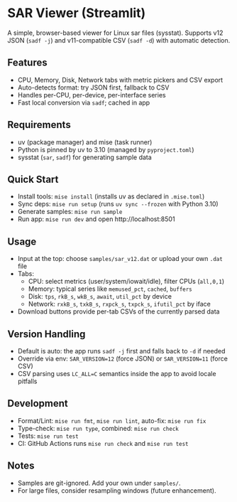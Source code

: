 # SAR Viewer (Streamlit)

A simple, browser-based viewer for Linux sar files (sysstat). Supports v12 JSON (`sadf -j`) and v11-compatible CSV (`sadf -d`) with automatic detection.

## Features
- CPU, Memory, Disk, Network tabs with metric pickers and CSV export
- Auto-detects format: try JSON first, fallback to CSV
- Handles per-CPU, per-device, per-interface series
- Fast local conversion via `sadf`; cached in app

## Requirements
- uv (package manager) and mise (task runner)
- Python is pinned by uv to 3.10 (managed by `pyproject.toml`)
- sysstat (`sar`, `sadf`) for generating sample data

## Quick Start
- Install tools: `mise install` (installs uv as declared in `.mise.toml`)
- Sync deps: `mise run setup` (runs `uv sync --frozen` with Python 3.10)
- Generate samples: `mise run sample`
- Run app: `mise run dev` and open http://localhost:8501

## Usage
- Input at the top: choose `samples/sar_v12.dat` or upload your own `.dat` file
- Tabs:
  - CPU: select metrics (user/system/iowait/idle), filter CPUs (`all,0,1`)
  - Memory: typical series like `memused_pct`, `cached`, `buffers`
  - Disk: `tps`, `rkB_s`, `wkB_s`, `await`, `util_pct` by device
  - Network: `rxkB_s`, `txkB_s`, `rxpck_s`, `txpck_s`, `ifutil_pct` by iface
- Download buttons provide per-tab CSVs of the currently parsed data

## Version Handling
- Default is auto: the app runs `sadf -j` first and falls back to `-d` if needed
- Override via env: `SAR_VERSION=12` (force JSON) or `SAR_VERSION=11` (force CSV)
- CSV parsing uses `LC_ALL=C` semantics inside the app to avoid locale pitfalls

## Development
- Format/Lint: `mise run fmt`, `mise run lint`, auto-fix: `mise run fix`
- Type-check: `mise run type`, combined: `mise run check`
- Tests: `mise run test`
- CI: GitHub Actions runs `mise run check` and `mise run test`

## Notes
- Samples are git-ignored. Add your own under `samples/`.
- For large files, consider resampling windows (future enhancement).
